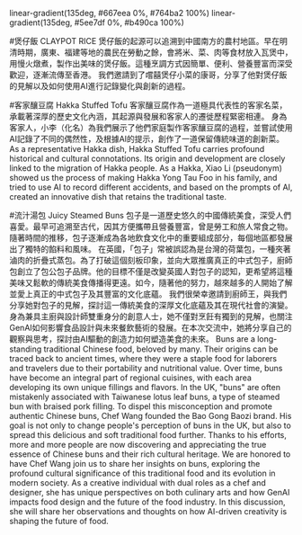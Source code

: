 linear-gradient(135deg, #667eea 0%, #764ba2 100%)
linear-gradient(135deg, #5ee7df 0%, #b490ca 100%)

#煲仔飯 CLAYPOT RICE
煲仔飯的起源可以追溯到中國南方的農村地區。早在明清時期，廣東、福建等地的農民在勞動之餘，會將米、菜、肉等食材放入瓦煲中，用慢火燉煮，製作出美味的煲仔飯。這種烹調方式因簡單、便利、營養豐富而深受歡迎，逐漸流傳至香港。
我們邀請到了嚐囍煲仔小菜的康哥，分享了他對煲仔飯的見解以及如何使用AI進行記錄變化與創新的過程。

#客家釀豆腐 Hakka Stuffed Tofu
客家釀豆腐作為一道極具代表性的客家名菜，承載著深厚的歷史文化內涵，其起源與發展和客家人的遷徙歷程緊密相連。
身為客家人，小李（化名）為我們展示了他們家庭製作客家釀豆腐的過程，並嘗試使用AI記錄了不同的偶然性，及根據AI的提示，創作了一道保留傳統味道的創新菜。
As a representative Hakka dish, Hakka Stuffed Tofu carries profound historical and cultural connotations. Its origin and development are closely linked to the migration of Hakka people. As a Hakka, Xiao Li (pseudonym) showed us the process of making Hakka Yong Tau Foo in his family, and tried to use AI to record different accidents, and based on the prompts of AI, created an innovative dish that retains the traditional taste.


#流汁湯包 Juicy Steamed Buns
包子是一道歷史悠久的中國傳統美食，深受人們喜愛。最早可追溯至古代，因其方便攜帶且營養豐富，曾是勞工和旅人常食之物。隨著時間的推移，包子逐漸成為各地飲食文化中的重要組成部分，每個地區都發展出了獨特的餡料和風味。
在英國，「包子」常被誤認為是台灣的荷葉包，一種夾著滷肉的折疊式蒸包。為了打破這個刻板印象，並向大眾推廣真正的中式包子，廚師包創立了包公包子品牌。他的目標不僅是改變英國人對包子的認知，更希望將這種美味又鬆軟的傳統美食傳播得更遠。如今，隨著他的努力，越來越多的人開始了解並愛上真正的中式包子及其豐富的文化底蘊。
我們很榮幸邀請到廚師王，與我們分享她對包子的見解，探討這一傳統美食的深厚文化底蘊及其在現代社會的演變。身為兼具主廚與設計師雙重身分的創意人士，她不僅對烹飪有獨到的見解，也關注GenAI如何影響食品設計與未來餐飲藝術的發展。在本次交流中，她將分享自己的觀察與思考，探討由AI驅動的創造力如何塑造美食的未來。
Buns are a long-standing traditional Chinese food, beloved by many. Their origins can be traced back to ancient times, where they were a staple food for laborers and travelers due to their portability and nutritional value. Over time, buns have become an integral part of regional cuisines, with each area developing its own unique fillings and flavors.
In the UK, "buns" are often mistakenly associated with Taiwanese lotus leaf buns, a type of steamed bun with braised pork filling. To dispel this misconception and promote authentic Chinese buns, Chef Wang founded the Bao Gong Baozi brand. His goal is not only to change people's perception of buns in the UK, but also to spread this delicious and soft traditional food further. Thanks to his efforts, more and more people are now discovering and appreciating the true essence of Chinese buns and their rich cultural heritage.
We are honored to have Chef Wang join us to share her insights on buns, exploring the profound cultural significance of this traditional food and its evolution in modern society. As a creative individual with dual roles as a chef and designer, she has unique perspectives on both culinary arts and how GenAI impacts food design and the future of the food industry. In this discussion, she will share her observations and thoughts on how AI-driven creativity is shaping the future of food.